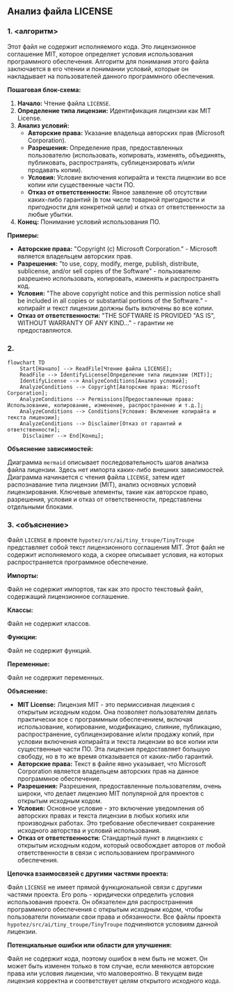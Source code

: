 ## Анализ файла LICENSE

### 1. <алгоритм>

Этот файл не содержит исполняемого кода. Это лицензионное соглашение MIT, которое определяет условия использования программного обеспечения. Алгоритм для понимания этого файла заключается в его чтении и понимании условий, которые он накладывает на пользователей данного программного обеспечения.

**Пошаговая блок-схема:**

1.  **Начало:** Чтение файла `LICENSE`.
2.  **Определение типа лицензии:** Идентификация лицензии как MIT License.
3.  **Анализ условий:**
    *   **Авторские права:** Указание владельца авторских прав (Microsoft Corporation).
    *   **Разрешения:** Определение прав, предоставленных пользователю (использовать, копировать, изменять, объединять, публиковать, распространять, сублицензировать и/или продавать копии).
    *   **Условия:** Условие включения копирайта и текста лицензии во все копии или существенные части ПО.
    *   **Отказ от ответственности:** Явное заявление об отсутствии каких-либо гарантий (в том числе товарной пригодности и пригодности для конкретной цели) и отказ от ответственности за любые убытки.
4.  **Конец:** Понимание условий использования ПО.

**Примеры:**

*   **Авторские права:** "Copyright (c) Microsoft Corporation." - Microsoft является владельцем авторских прав.
*   **Разрешения:** "to use, copy, modify, merge, publish, distribute, sublicense, and/or sell copies of the Software" - пользователю разрешено использовать, копировать, изменять и распространять код.
*   **Условия:** "The above copyright notice and this permission notice shall be included in all copies or substantial portions of the Software." - копирайт и текст лицензии должны быть включены во все копии.
*   **Отказ от ответственности:** "THE SOFTWARE IS PROVIDED "AS IS", WITHOUT WARRANTY OF ANY KIND..." - гарантии не предоставляются.

### 2. <mermaid>

```mermaid
flowchart TD
    Start[Начало] --> ReadFile[Чтение файла LICENSE];
    ReadFile --> IdentifyLicense[Определение типа лицензии (MIT)];
    IdentifyLicense --> AnalyzeConditions[Анализ условий];
    AnalyzeConditions --> Copyright[Авторские права: Microsoft Corporation];
    AnalyzeConditions --> Permissions[Предоставленные права: Использование, копирование, изменение, распространение и т.д.];
    AnalyzeConditions --> Conditions[Условия: Включение копирайта и текста лицензии];
    AnalyzeConditions --> Disclaimer[Отказ от гарантий и ответственности];
     Disclaimer --> End[Конец];

```

**Объяснение зависимостей:**

Диаграмма `mermaid` описывает последовательность шагов анализа файла лицензии. Здесь нет импорта каких-либо внешних зависимостей. Диаграмма начинается с чтения файла `LICENSE`, затем идет распознавание типа лицензии (MIT), анализ основных условий лицензирования. Ключевые элементы, такие как авторское право, разрешения, условия и отказ от ответственности, представлены отдельными блоками.

### 3. <объяснение>

Файл `LICENSE` в проекте `hypotez/src/ai/tiny_troupe/TinyTroupe` представляет собой текст лицензионного соглашения MIT. Этот файл не содержит исполняемого кода, а скорее описывает условия, на которых распространяется программное обеспечение.

**Импорты:**

Файл не содержит импортов, так как это просто текстовый файл, содержащий лицензионное соглашение.

**Классы:**

Файл не содержит классов.

**Функции:**

Файл не содержит функций.

**Переменные:**

Файл не содержит переменных.

**Объяснение:**

*   **MIT License:**  Лицензия MIT - это пермиссивная лицензия с открытым исходным кодом. Она позволяет пользователям делать практически все с программным обеспечением, включая использование, копирование, модификацию, слияние, публикацию, распространение, сублицензирование и/или продажу копий, при условии включения копирайта и текста лицензии во все копии или существенные части ПО. Эта лицензия предоставляет большую свободу, но в то же время отказывается от каких-либо гарантий.
*   **Авторские права:** Текст в файле явно указывает, что Microsoft Corporation является владельцем авторских прав на данное программное обеспечение.
*   **Разрешения:** Разрешения, предоставленные пользователям, очень широки, что делает лицензию MIT популярной для проектов с открытым исходным кодом.
*   **Условия:** Основное условие - это включение уведомления об авторских правах и текста лицензии в любых копиях или производных работах. Это требование обеспечивает сохранение исходного авторства и условий использования.
*   **Отказ от ответственности:** Стандартный пункт в лицензиях с открытым исходным кодом, который освобождает авторов от любой ответственности в связи с использованием программного обеспечения.

**Цепочка взаимосвязей с другими частями проекта:**

Файл `LICENSE` не имеет прямой функциональной связи с другими частями проекта. Его роль - юридически определить условия использования проекта. Он обязателен для распространения программного обеспечения с открытым исходным кодом, чтобы пользователи понимали свои права и обязанности. Все файлы проекта `hypotez/src/ai/tiny_troupe/TinyTroupe` подчиняются условиям данной лицензии.

**Потенциальные ошибки или области для улучшения:**

Файл не содержит кода, поэтому ошибок в нем быть не может. Он может быть изменен только в том случае, если меняются авторские права или условия лицензии, что маловероятно. В текущем виде лицензия корректна и соответствует целям открытого исходного кода.